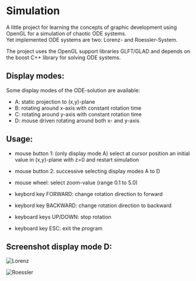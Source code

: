 # Simulation
A little project for learning the concepts of graphic development
using OpenGL for a simulation of chaotic ODE systems.  
Yet implemented ODE systems are two: Lorenz- and Roessler-System.

The project uses the OpenGL support libraries GLFT/GLAD and depends
on the boost C++ library for solving ODE systems.

## Display modes:

Some display modes of the ODE-solution are available:
* A: static projection to (x,y)-plane
* B: rotating around x-axis with constant rotation time
* C: rotating around y-axis with constant rotation time
* D: mouse driven rotating around both x- and y-axis

## Usage:
* mouse button 1: (only display mode A) select at cursor position an initial value in (x,y)-plane with z=0 and restart simulation
* mouse button 2: successive selecting display modes A to D
* mouse wheel: select zoom-value (range 0.1 to 5.0)

* keybord key FORWARD: change rotation direction to forward
* keybord key BACKWARD: change rotation direction to backward
* keyboard keys UP/DOWN: stop rotation
* keyboard key ESC: exit the program

## Screenshot display mode D:
  
![Lorenz](https://github.com/JW-Schuetz/ChaosSimulation/assets/40438317/8e444a15-defc-458c-b318-5211691f2d09)
 
![Roessler](https://github.com/JW-Schuetz/ChaosSimulation/assets/40438317/5a6f4f40-8d63-4f10-b2a3-fc6e1b9c35f2)
